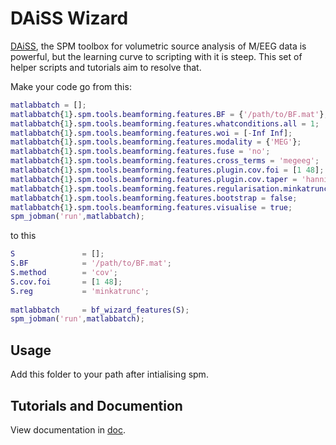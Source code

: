 # DAiSS Wizard
[DAiSS](http://github.com/spm/DAiSS/), the SPM toolbox for volumetric source analysis of M/EEG data is powerful, but the learning curve to scripting with it is steep. This set of helper scripts and tutorials aim to resolve that.

Make your code go from this:

```matlab
matlabbatch = [];
matlabbatch{1}.spm.tools.beamforming.features.BF = {'/path/to/BF.mat'};
matlabbatch{1}.spm.tools.beamforming.features.whatconditions.all = 1;
matlabbatch{1}.spm.tools.beamforming.features.woi = [-Inf Inf];
matlabbatch{1}.spm.tools.beamforming.features.modality = {'MEG'};
matlabbatch{1}.spm.tools.beamforming.features.fuse = 'no';
matlabbatch{1}.spm.tools.beamforming.features.cross_terms = 'megeeg';
matlabbatch{1}.spm.tools.beamforming.features.plugin.cov.foi = [1 48];
matlabbatch{1}.spm.tools.beamforming.features.plugin.cov.taper = 'hanning';
matlabbatch{1}.spm.tools.beamforming.features.regularisation.minkatrunc.reduce = 1;
matlabbatch{1}.spm.tools.beamforming.features.bootstrap = false;
matlabbatch{1}.spm.tools.beamforming.features.visualise = true;
spm_jobman('run',matlabbatch);
```
to this

```matlab
S               = [];
S.BF            = '/path/to/BF.mat';
S.method        = 'cov';
S.cov.foi       = [1 48];
S.reg           = 'minkatrunc';
 
matlabbatch     = bf_wizard_features(S);
spm_jobman('run',matlabbatch);
```
## Usage

Add this folder to your path after intialising spm. 

## Tutorials and Documention

View documentation in [doc](doc/README.md).
